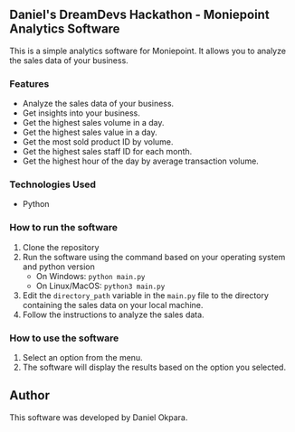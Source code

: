 ## Daniel's DreamDevs Hackathon - Moniepoint Analytics Software

This is a simple analytics software for Moniepoint. It allows you to analyze the sales data of your business.

### Features

- Analyze the sales data of your business.
- Get insights into your business.
- Get the highest sales volume in a day.
- Get the highest sales value in a day.
- Get the most sold product ID by volume.
- Get the highest sales staff ID for each month.
- Get the highest hour of the day by average transaction volume.

### Technologies Used

- Python

### How to run the software

1. Clone the repository
2. Run the software using the command based on your operating system and python version
   - On Windows: `python main.py`
   - On Linux/MacOS: `python3 main.py`
3. Edit the `directory_path` variable in the `main.py` file to the directory containing the sales data on your local machine.
4. Follow the instructions to analyze the sales data.

### How to use the software

1. Select an option from the menu.
2. The software will display the results based on the option you selected.


## Author

This software was developed by Daniel Okpara.




